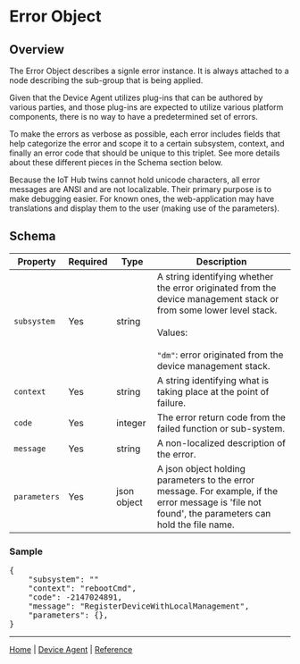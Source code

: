 # Error Object

## Overview

The Error Object describes a signle error instance. It is always attached to a node describing the sub-group that is being applied.

Given that the Device Agent utilizes plug-ins that can be authored by various parties, and those plug-ins are expected to utilize various platform components, there is no way to have a predetermined set of errors.

To make the errors as verbose as possible, each error includes fields that help categorize the error and scope it to a certain subsystem, context, and finally an error code that should be unique to this triplet.
See more details about these different pieces in the Schema section below.

Because the IoT Hub twins cannot hold unicode characters, all error messages are ANSI and are not localizable.
Their primary purpose is to make debugging easier. For known ones, the web-application may have translations and display them to the user (making use of the parameters).

## Schema

| Property | Required | Type | Description |
|----|----|----|----|
| `subsystem` | Yes | string | A string identifying whether the error originated from the device management stack or from some lower level stack.<br/><br/>Values:<br/><br/>`"dm"`: error originated from the device management stack.
| `context` | Yes | string | A string identifying what is taking place at the point of failure. |
| `code` | Yes | integer | The error return code from the failed function or sub-system. |
| `message` | Yes | string | A non-localized description of the error. |
| `parameters` | Yes | json object | A json object holding parameters to the error message. For example, if the error message is 'file not found', the parameters can hold the file name. |

### Sample

<pre>
{
    "subsystem": ""
    "context": "rebootCmd",
    "code": -2147024891,
    "message": "RegisterDeviceWithLocalManagement",
    "parameters": {},
}
</pre>

----

[Home](../../../../README.md) | [Device Agent](../../device-agent.md) | [Reference](../../reference.md)